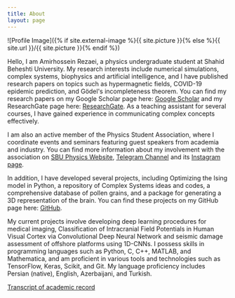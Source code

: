 ```yaml
---
title: About
layout: page
---
```

![Profile Image]({% if site.external-image %}{{ site.picture }}{% else %}{{ site.url }}/{{ site.picture }}{% endif %})
<p>Hello, I am Amirhossein Rezaei, a physics undergraduate student at Shahid Beheshti University. My research interests include numerical simulations, complex systems, biophysics and artificial intelligence, and I have published research papers on topics such as hypermagnetic fields, COVID-19 epidemic prediction, and Gödel's incompleteness theorem.  You can find my research papers on my Google Scholar page here: <a href="https://scholar.google.com/citations?user=xBOX2bIAAAAJ&hl=en">Google Scholar</a> and my ResearchGate page here: <a href="https://www.researchgate.net/profile/Amirhossein-Rezaei-2">ResearchGate</a>. As a teaching assistant for several courses, I have gained experience in communicating complex concepts effectively.</p>

	
<p>I am also an active member of the Physics Student Association, where I coordinate events and seminars featuring guest speakers from academia and industry. You can find more information about my involvement with the association on <a href="https://sbuphysics.com/">SBU Physics Website</a>, <a href="https://t.me/sbu_physics">Telegram Channel</a> and its <a href="http://instagram.com/sbu.physics">Instagram page</a>.</p>

	
<p>In addition, I have developed several projects, including Optimizing the Ising model in Python, a repository of Complex Systems ideas and codes, a comprehensive database of pollen grains, and a package for generating a 3D representation of the brain. You can find these projects on my GitHub page here: <a href="https://github.com/amirh0ss3in">GitHub</a>.</p>

	
<p>My current projects involve developing deep learning procedures for medical imaging, Classification of Intracranial Field Potentials in Human Visual Cortex via Convolutional Deep Neural Network and seismic damage assessment of offshore platforms using 1D-CNNs. I possess skills in programming languages such as Python, C, C++, MATLAB, and Mathematica, and am proficient in various tools and technologies such as TensorFlow, Keras, Scikit, and Git. My language proficiency includes Persian (native), English, Azerbaijani, and Turkish.</p>

<p><a href="https://amirh0ss3in.github.io/Transcript of Academic Record.htm"> Transcript of academic record </a> </p>
<!-- <p>TODO</p> -->

<!-- <h2>Skills</h2> -->

<!-- <ul class="skill-list"> -->
<!-- 	<li>HTML - Jade - Haml - Erb</li>
	<li>Responsive (Mobile First)</li>
	<li>CSS (Stylus, Sass, Less)</li>
	<li>Css Frameworks (Bootstrap, Foundation)</li>
	<li>Javascript (Design Patterns, Testes)</li>
	<li>AngularJS - ReactJS</li>
	<li>Grunt - Gulp - Yeoman</li>
	<li>Git</li>
	<li>PHP</li>
	<li>Python</li>
	<li>MySQL - MongoDB</li>
	<li>Scrum and Kanban</li> -->
<!-- 	<li>TDD e Continuous Integration</li> -->
<!-- </ul> -->

<!-- <h2>Projects</h2> -->

<!-- <ul>
	<li><a href="https://github.com/">Lorem Lorem</a></li>
	<li><a href="https://github.com/">Ipsum Dolor</a></li>
	<li><a href="https://github.com/">Dolor Lorem</a></li>
</ul> -->
